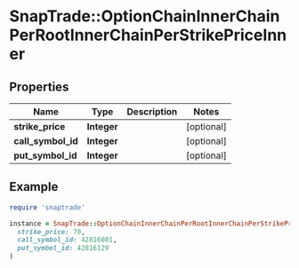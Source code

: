# SnapTrade::OptionChainInnerChainPerRootInnerChainPerStrikePriceInner

## Properties

| Name | Type | Description | Notes |
| ---- | ---- | ----------- | ----- |
| **strike_price** | **Integer** |  | [optional] |
| **call_symbol_id** | **Integer** |  | [optional] |
| **put_symbol_id** | **Integer** |  | [optional] |

## Example

```ruby
require 'snaptrade'

instance = SnapTrade::OptionChainInnerChainPerRootInnerChainPerStrikePriceInner.new(
  strike_price: 70,
  call_symbol_id: 42816081,
  put_symbol_id: 42816129
)
```

